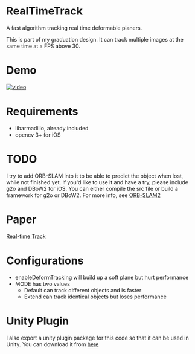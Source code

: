 # RealTimeTrack
A fast algorithm tracking real time deformable planers.

This is part of my graduation design. It can track multiple images at the same time at a FPS above 30.

# Demo
[![video](http://img.youtube.com/vi/8OSTpl4fAJ0/0.jpg)](https://www.youtube.com/watch?v=8OSTpl4fAJ0)
# Requirements
- libarmadillo, already included
- opencv 3+ for iOS

# TODO
I try to add ORB-SLAM into it to be able to predict the object when lost, while not finished yet. 
If you'd like to use it and have a try, please include g2o and DBoW2 for iOS. 
You can either compile the src file or build a framework for g2o or DBoW2.
For more info, see [ORB-SLAM2](https://github.com/raulmur/ORB_SLAM2)

# Paper
[Real-time Track](http://youyangsoft.com/paper.pdf)

# Configurations
- enableDeformTracking will build up a soft plane but hurt performance
- MODE has two values
  - Default can track different objects and is faster
  - Extend can track identical objects but loses performance

# Unity Plugin
I also export a unity plugin package for this code so that it can be used in Unity.
You can download it from [here](http://youyangsoft.com/AR.unitypackage)
